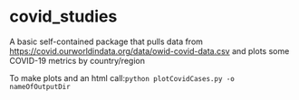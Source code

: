 # covid_studies
A basic self-contained package that pulls data from https://covid.ourworldindata.org/data/owid-covid-data.csv and plots some COVID-19 metrics by country/region

To make plots and an html call:```python plotCovidCases.py -o nameOfOutputDir```
